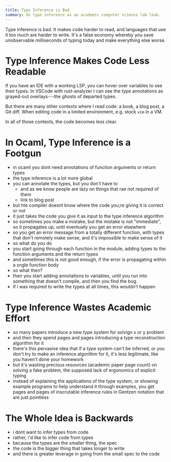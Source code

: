 ```yaml
---
title: Type Inference is Bad
summary: On type inference as an academic computer science lab leak.
---
```


Type inference is bad. It makes code harder to read, and languages that use it
too much are harder to write. It's a false economy whereby you save unobservable
milliseconds of typing today and make everything else worse.

# Type Inference Makes Code Less Readable

If you have an IDE with a working LSP, you can hover over variables to see their
types. In VSCode with rust-analyzer I can see the type annotations as grayed-out
overlays---the ghosts of departed types.

But there are many other contexts where I read code: a book, a blog post, a Git
diff. When editing code in a limited environment, e.g. stock `vim` in a VM.

In all of those contexts, the code becomes less clear.

# In Ocaml, Type Inference is a Footgun

- in ocaml you dont need annotations of function arguments or return types
- the type inference is a lot more global
- you can annotate the types, but you don't have to
  - and as we know people are lazy on things that rae not required of them
  - link to blog post
- but hte compiler doesnt know where the code you;re giving it is correct or
  not
- it just takes the code you give it as input to the type inference algorithm
- so sometimes you make a mistake, but the mistake is not "immediate", so it
  propagates up, until eventually you get an error elsewhere
- so you get an error message from a totally different function, with types
  that don't remotely make sense, and it's impossible to make sense of it
- so what do you do
- you start going through each function in the module, adding types to the
  function arguments and the return types
- and sometimes this is not good enough, if the error is propagating within a
  sngle function body
- so what then?
- then you start adding annotations to variables, until you run into something
  that doesn't compile, and then you find the bug.
- if i was required to write the types at all times, this wouldn't happen

# Type Inference Wastes Academic Effort

- so many papers introduce a new type system for solvign x or y problem
- and then they spend pages and pages introducing a type reconstruction
  algorithm for it
- there's this pervasive idea that if a type system can't be inferred, or you
  don't try to make an inference algorithm for it, it's less legitimate, like
  you haven't done your homework
- but it's wasting precious resources (academic paper page count) on solving a
  fake problem, the supposed lack of ergonomics of explicit typing
- instead of explaining the applications of the type system, or showing
  example programs to help understand it through examples, you get pages and
  pages of inscrutable inference rules in Gentzen notation that are just
  pointless

# The Whole Idea is Backwards

- i dont want to infer types from code
- rather, i'd like to infer code from types
- because the types are the smaller thing, the spec
- the code is the bigger thing that takes longer to write
- and there is greater leverage in going from the small spec to the code
